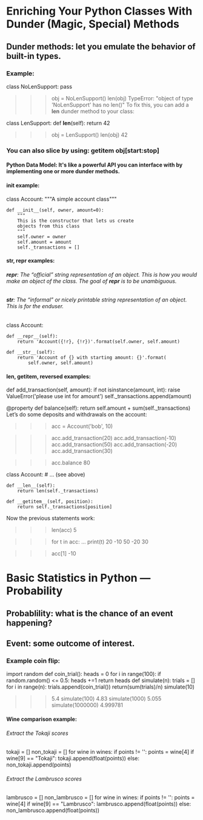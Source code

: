 # Enriching Your Python Classes With Dunder (Magic, Special) Methods

## Dunder methods:  let you emulate the behavior of built-in types.

### Example:
class NoLenSupport:
    pass

>>> obj = NoLenSupport()
>>> len(obj)
TypeError: "object of type 'NoLenSupport' has no len()"
To fix this, you can add a __len__ dunder method to your class:

class LenSupport:
    def __len__(self):
        return 42

>>> obj = LenSupport()
>>> len(obj)
42

### You can also slice by using: __getitem__ obj[start:stop]

#### Python Data Model: It's like a powerful API you can interface with by implementing one or more dunder methods. 

#### __init__ example:
class Account:
    """A simple account class"""

    def __init__(self, owner, amount=0):
        """
        This is the constructor that lets us create
        objects from this class
        """
        self.owner = owner
        self.amount = amount
        self._transactions = []
        
#### __str__, __repr__ examples:
###### __repr__: The “official” string representation of an object. This is how you would make an object of the class. The goal of __repr__ is to be unambiguous.

###### __str__: The “informal” or nicely printable string representation of an object. This is for the enduser.

class Account:

    def __repr__(self):
        return 'Account({!r}, {!r})'.format(self.owner, self.amount)

    def __str__(self):
        return 'Account of {} with starting amount: {}'.format(
            self.owner, self.amount)

#### __len__, __getitem__, __reversed__ examples:
def add_transaction(self, amount):
    if not isinstance(amount, int):
        raise ValueError('please use int for amount')
    self._transactions.append(amount)

@property
def balance(self):
    return self.amount + sum(self._transactions)
Let’s do some deposits and withdrawals on the account:

>>> acc = Account('bob', 10)

>>> acc.add_transaction(20)
>>> acc.add_transaction(-10)
>>> acc.add_transaction(50)
>>> acc.add_transaction(-20)
>>> acc.add_transaction(30)

>>> acc.balance
80

class Account:
    # ... (see above)

    def __len__(self):
        return len(self._transactions)

    def __getitem__(self, position):
        return self._transactions[position]
Now the previous statements work:

>>> len(acc)
5

>>> for t in acc:
...    print(t)
20
-10
50
-20
30

>>> acc[1]
-10


# Basic Statistics in Python — Probability

## Probablility: what is the chance of an event happening?
## Event: some outcome of interest.

### Example coin flip:
import random
def coin_trial():
heads = 0
for i in range(100):
    if random.random() <= 0.5:
        heads +=1
    return heads
def simulate(n):
    trials = []
    for i in range(n):
        trials.append(coin_trial())
    return(sum(trials)/n)
simulate(10)
>>> 5.4
simulate(100)
>>> 4.83
simulate(1000)
>>> 5.055
simulate(1000000)
>>> 4.999781

#### Wine comparison example:
###### Extract the Tokaji scores
tokaji = []
non_tokaji = []
for wine in wines:
    if points != '':
        points = wine[4]
    if wine[9] == "Tokaji":
    tokaji.append(float(points))
    else:
        non_tokaji.append(points)
###### Extract the Lambrusco scores
lambrusco = []
non_lambrusco = []
for wine in wines:
    if points != '':
        points = wine[4]
    if wine[9] == "Lambrusco":
        lambrusco.append(float(points))
    else:
        non_lambrusco.append(float(points))
        

